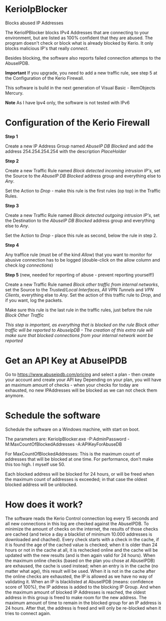 # KerioIpBlocker
Blocks abused IP Addresses

The KerioIPBlocker blocks IPv4 Addresses that are connecting to your environment, but are listed as 100% confident that they are abused.
The program doesn't check or block what is already blocked by Kerio. It only blocks malicious IP's that really *connect*.

Besides blocking, the software also reports failed connection attemps to the AbuseIPDB.

**Important** If you upgrade, you need to add a new traffic rule, see step 5 at the Configuration of the Kerio Firewall.


This software is build in the next generation of Visual Basic - RemObjects Mercury.

**Note** As I have Ipv4 only, the software is not tested with IPv6

# Configuration of the Kerio Firewall

**Step 1**

Create a new IP Address Group named *AbuseIP DB Blocked* and add the address 254.254.254.254 with the description *PlaceHolder*

**Step 2**

Create a new Traffic Rule named *Block detected incoming intrusion IP's*, set the Source to the *AbuseIP DB Blocked* address group and everything else to *Any*.

Set the Action to *Drop* - make this rule is the first rules (op top) in the Traffic Rules.

**Step 3**

Create a new Traffic Rule named *Block detected outgoing intrusion IP's*, set the Destination to the *AbuseIP DB Blocked* address group and everything else to *Any*.

Set the Action to *Drop* - place this rule as second, below the rule in step 2. 

**Step 4**

Any traffice rule (must be of the kind *Allow*) that you want to monitor for abusive connection has to be logged (double-click on the allow column and check *log connections*)

**Step 5** (new, needed for reporting of abuse - prevent reporting yourself!)

Create a new Traffic Rule named *Block other traffic from internal networks*, set the Source to the *Trusted/Local Interfaces*, *All VPN Tunnels* and *VPN Clients*, everything else to *Any*. Set the action of this traffic rule to *Drop*, and if you want, log the packets.

Make sure this rule is the last rule in the traffic rules, just before the rule *Block Other Traffic*

*This step is important, as everything that is blocked on the rule Block other traffic will be reported to AbuseIpDB - The creation of this extra rule will make sure that blocked connections from your internal network wont be reported*


# Get an API Key at AbuseIPDB

Go to https://www.abuseipdb.com/pricing and select a plan - then create your account and create your API key
Depending on your plan, you will have an maximum amount of checks - when your checks for today are exhausted, no new IPAddresses will be blocked as we can not check them anymore.

# Schedule the software

Schedule the software on a Windows machine, with start on boot.

The parameters are:
KerioIpBlocker.exe -P:AdminPassword -M:MaxCountOfBlockedAddresses -A:APIKeyForAbuseDB

For MaxCountOfBlockedAddresses:
This is the maximum count of addresses that will be blocked at one time. For performance, don't make this too high.
I myself use 50. 

Each blocked address will be blocked for 24 hours, or will be freed when the maximum count of addresses is exceeded; in that case the oldest blocked address will be unblocked.

# How does it work?

The software reads the Kerio Control connection log every 15 seconds and all new connections in this log are checked against the AbuseIPDB. To minimize the amount of checks on the internet, the results of those checks are cached (and twice a day a blacklist of minimum 10.000 addresses is downloaded and chached). Every check starts with a check in the cache, if it is found the age of the cached value is checked; when it is older than 24 hours or not in the cache at all, it is rechecked online and the cache will be updated with the new results (and is then again valid for 24 hours). 
When the maximum online checks (based on the plan you chose at AbuseIPDB) are exhaused, the cache is used instead; when an entry is in the cache (no matter what age), this result will be used. When it is not in the cache after the online checks are exhausted, the IP is allowed as we have no way of validating it.
When an IP is blacklisted at AbuseIPDB (means: confidence score of 100%), the IP address is added to the blocking IP Group. And when the maximum amount of blocked IP Addresses is reached, the oldest address in this group is freed to make room for the new address.
The maximum amount of time to remain in the blocked group for an IP address is 24 hours. After that, the address is freed and will only be re-blocked when it tries to connect again.
